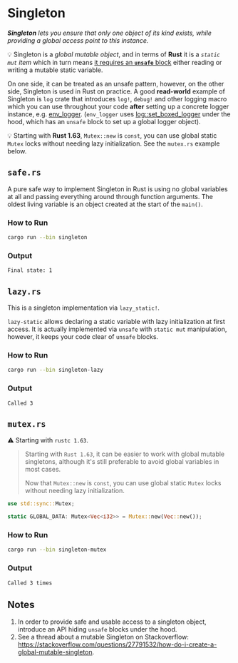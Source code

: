 # Singleton

_**Singleton** lets you ensure that only one object of its kind exists,
while providing a global access point to this instance._

💡 Singleton is a _global mutable object_, and in terms of **Rust**
it is a _`static mut` item_ which in turn means
[it requires an **`unsafe`** block](https://doc.rust-lang.org/reference/items/static-items.html#mutable-statics)
either reading or writing a mutable static variable.

On one side, it can be treated as an unsafe pattern, however,
on the other side, Singleton is used in Rust on practice. A good **read-world**
example of Singleton is `log` crate that introduces `log!`, `debug!` and other
logging macro which you can use throughout your code **after** setting up a concrete
logger instance, e.g. [env_logger](https://crates.io/crates/env_logger).
(`env_logger` uses
[log::set_boxed_logger](https://docs.rs/log/latest/log/fn.set_boxed_logger.html)
under the hood, which has an `unsafe` block to set up a global logger object).

💡 Starting with **Rust 1.63**, `Mutex::new` is `const`, you can use global
static `Mutex` locks without needing lazy initialization. See the `mutex.rs`
example below.

## `safe.rs`

A pure safe way to implement Singleton in Rust is using no global variables
at all and passing everything around through function arguments.
The oldest living variable is an object created at the start of the `main()`.

### How to Run

```bash
cargo run --bin singleton
```

### Output

```
Final state: 1
```

## `lazy.rs`

This is a singleton implementation via `lazy_static!`.

`lazy-static` allows declaring a static variable with lazy initialization
at first access. It is actually implemented via `unsafe` with `static mut`
manipulation, however, it keeps your code clear of `unsafe` blocks.

### How to Run

```bash
cargo run --bin singleton-lazy
```

### Output

```
Called 3
```

## `mutex.rs`

⚠ Starting with `rustc 1.63`.

> Starting with `Rust 1.63`, it can be easier to work with global mutable
> singletons, although it's still preferable to avoid global variables in most
> cases.
>
> Now that `Mutex::new` is `const`, you can use global static `Mutex` locks
> without needing lazy initialization.

```rust
use std::sync::Mutex;

static GLOBAL_DATA: Mutex<Vec<i32>> = Mutex::new(Vec::new());
```

### How to Run

```bash
cargo run --bin singleton-mutex
```

### Output

```
Called 3 times
```

## Notes

1. In order to provide safe and usable access to a singleton object,
   introduce an API hiding `unsafe` blocks under the hood.
2. See a thread about a mutable Singleton on Stackoverflow:
   https://stackoverflow.com/questions/27791532/how-do-i-create-a-global-mutable-singleton.
